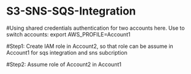 # S3-SNS-SQS-Integration

#Using shared credentials authentication for two accounts here.
Use to switch accounts:
export AWS_PROFILE=Account1

#Step1: Create IAM role in Account2, so that role can be assume in Account1 for sqs integration and sns subcription

#Step2: Assume role of Account2 in Account1
